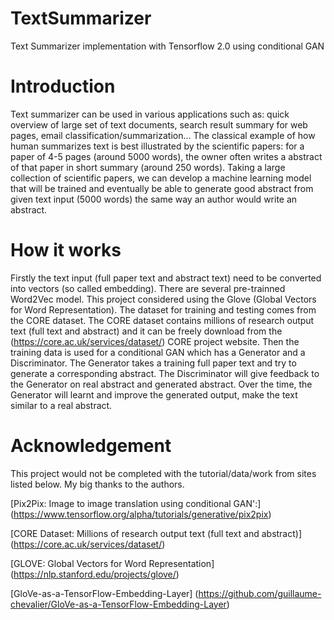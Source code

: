 # TextSummarizer
Text Summarizer implementation with Tensorflow 2.0 using conditional GAN

# Introduction
Text summarizer can be used in various applications such as: quick overview of large set of text documents, search result summary for web pages, email classification/summarization... The classical example of how human summarizes text is best illustrated by the scientific papers: for a paper of 4-5 pages (around 5000 words), the owner often writes a abstract of that paper in short summary (around 250 words). Taking a large collection of scientific papers, we can develop a machine learning model that will be trained and eventually be able to generate good abstract from given text input (5000 words) the same way an author would write an abstract.

# How it works
Firstly the text input (full paper text and abstract text) need to be converted into vectors (so called embedding). There are several pre-trainned Word2Vec model. This project considered using the Glove (Global Vectors for Word Representation). The dataset for training and testing comes from the CORE dataset. The CORE dataset contains millions of research output text (full text and abstract) and it can be freely download from the (https://core.ac.uk/services/dataset/) CORE project website. Then the training data is used for a conditional GAN which has a Generator and a Discriminator. The Generator takes a training full paper text and try to generate a corresponding abstract. The Discriminator will give feedback to the Generator on real abstract and generated abstract. Over the time, the Generator will learnt and improve the generated output, make the text similar to a real abstract.

# Acknowledgement
This project would not be completed with the tutorial/data/work from sites listed below. My big thanks to the authors.

[Pix2Pix: Image to image translation using conditional GAN':] (https://www.tensorflow.org/alpha/tutorials/generative/pix2pix)

[CORE Dataset: Millions of research output text (full text and abstract)] (https://core.ac.uk/services/dataset/)

[GLOVE: Global Vectors for Word Representation] (https://nlp.stanford.edu/projects/glove/)

[GloVe-as-a-TensorFlow-Embedding-Layer]  (https://github.com/guillaume-chevalier/GloVe-as-a-TensorFlow-Embedding-Layer)
